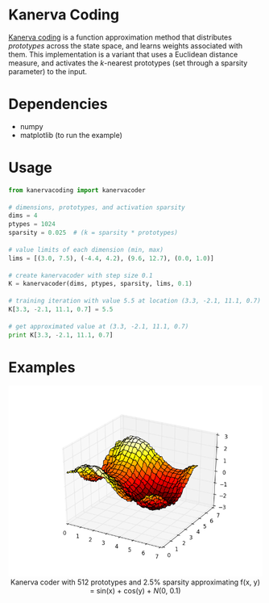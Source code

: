 # Kanerva Coding

[Kanerva coding](https://webdocs.cs.ualberta.ca/~sutton/book/ebook/node88.html#SECTION04234000000000000000) is a function approximation method that distributes *prototypes*  across the state space, and learns weights associated with them. This implementation is a variant that uses a Euclidean distance measure, and activates the *k*-nearest prototypes (set through a sparsity parameter) to the input.

# Dependencies

* numpy
* matplotlib (to run the example)

# Usage

```python
from kanervacoding import kanervacoder

# dimensions, prototypes, and activation sparsity
dims = 4
ptypes = 1024
sparsity = 0.025  # (k = sparsity * prototypes)

# value limits of each dimension (min, max)
lims = [(3.0, 7.5), (-4.4, 4.2), (9.6, 12.7), (0.0, 1.0)]

# create kanervacoder with step size 0.1
K = kanervacoder(dims, ptypes, sparsity, lims, 0.1)

# training iteration with value 5.5 at location (3.3, -2.1, 11.1, 0.7)
K[3.3, -2.1, 11.1, 0.7] = 5.5

# get approximated value at (3.3, -2.1, 11.1, 0.7)
print K[3.3, -2.1, 11.1, 0.7]
```

# Examples
<p align="center">
  <img src="https://github.com/MeepMoop/kanervacoding/blob/master/examples/kc_sincos.png"><br>
  Kanerva coder with 512 prototypes and 2.5% sparsity approximating f(x, y) = sin(x) + cos(y) + <i>N</i>(0, 0.1)<br><br>
</p>
